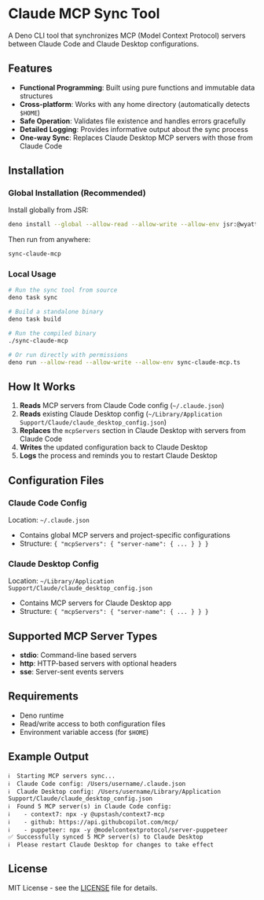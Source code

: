 # Claude MCP Sync Tool

A Deno CLI tool that synchronizes MCP (Model Context Protocol) servers between
Claude Code and Claude Desktop configurations.

## Features

- **Functional Programming**: Built using pure functions and immutable data
  structures
- **Cross-platform**: Works with any home directory (automatically detects
  `$HOME`)
- **Safe Operation**: Validates file existence and handles errors gracefully
- **Detailed Logging**: Provides informative output about the sync process
- **One-way Sync**: Replaces Claude Desktop MCP servers with those from Claude
  Code

## Installation

### Global Installation (Recommended)

Install globally from JSR:

```bash
deno install --global --allow-read --allow-write --allow-env jsr:@wyattjoh/sync-claude-mcp
```

Then run from anywhere:

```bash
sync-claude-mcp
```

### Local Usage

```bash
# Run the sync tool from source
deno task sync

# Build a standalone binary
deno task build

# Run the compiled binary
./sync-claude-mcp

# Or run directly with permissions
deno run --allow-read --allow-write --allow-env sync-claude-mcp.ts
```

## How It Works

1. **Reads** MCP servers from Claude Code config (`~/.claude.json`)
2. **Reads** existing Claude Desktop config
   (`~/Library/Application Support/Claude/claude_desktop_config.json`)
3. **Replaces** the `mcpServers` section in Claude Desktop with servers from
   Claude Code
4. **Writes** the updated configuration back to Claude Desktop
5. **Logs** the process and reminds you to restart Claude Desktop

## Configuration Files

### Claude Code Config

Location: `~/.claude.json`

- Contains global MCP servers and project-specific configurations
- Structure: `{ "mcpServers": { "server-name": { ... } } }`

### Claude Desktop Config

Location: `~/Library/Application Support/Claude/claude_desktop_config.json`

- Contains MCP servers for Claude Desktop app
- Structure: `{ "mcpServers": { "server-name": { ... } } }`

## Supported MCP Server Types

- **stdio**: Command-line based servers
- **http**: HTTP-based servers with optional headers
- **sse**: Server-sent events servers

## Requirements

- Deno runtime
- Read/write access to both configuration files
- Environment variable access (for `$HOME`)

## Example Output

```
ℹ️  Starting MCP servers sync...
ℹ️  Claude Code config: /Users/username/.claude.json
ℹ️  Claude Desktop config: /Users/username/Library/Application Support/Claude/claude_desktop_config.json
ℹ️  Found 5 MCP server(s) in Claude Code config:
ℹ️    - context7: npx -y @upstash/context7-mcp
ℹ️    - github: https://api.githubcopilot.com/mcp/
ℹ️    - puppeteer: npx -y @modelcontextprotocol/server-puppeteer
✅ Successfully synced 5 MCP server(s) to Claude Desktop
ℹ️  Please restart Claude Desktop for changes to take effect
```

## License

MIT License - see the [LICENSE](LICENSE) file for details.
